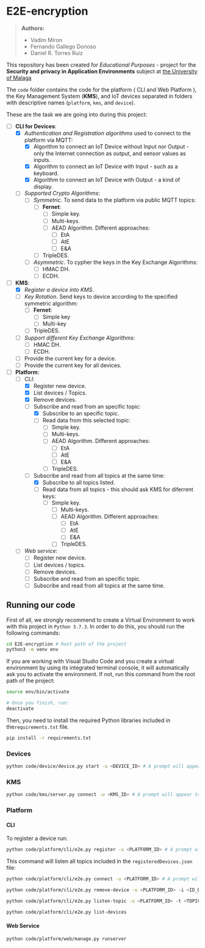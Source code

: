 # E2E-encryption

> **Authors:**
>
> - Vadim Miron
> - Fernando Gallego Donoso
> - Daniel R. Torres Ruiz

This repository has been created for *Educational Purposes* - project for the **Security and privacy in Application Environments** subject at [the University of Malaga](https://www.uma.es/)

The `code` folder contains the code for the platform ( CLI and Web Platform ), the Key Management System (**KMS**), and IoT devices separated in folders with descriptive names (`platform`, `kms`, and `device`).

These are the task we are going into during this project:

- [ ] **CLI for Devices**:
  - [x] *Authentication and Registration algorithms* used to connect to the platform via MQTT:
    - [x] Algorithm to connect an IoT Device without Input nor Output - only the Internet connection as output, and sensor values as inputs.
    - [x] Algorithm to connect an IoT Device with Input - such as a keyboard.
    - [x] Algorithm to connect an IoT Device with Output - a kind of display.
  - [ ] *Supported Crypto Algorithms*:
    - [ ] *Symmetric*. To send data to the platform via public MQTT topics:
      - [ ] **Fernet**:
        - [ ] Simple key.
        - [ ] Multi-keys.
        - [ ] AEAD Algorithm. Different approaches:
          - [ ] EtA
          - [ ] AtE
          - [ ] E&A
      - [ ] TripleDES.
    - [ ] *Asymmetric*. To cypher the keys in the Key Exchange Algorithms:
      - [ ] HMAC DH.
      - [ ] ECDH.
- [ ] **KMS**:
  - [x] *Register a device into KMS*.
  - [ ] *Key Rotation*. Send keys to device according to the specified symmetric algorithm:
    - [ ] **Fernet**:
      - [ ] Simple key
      - [ ] Multi-key
    - [ ] TripleDES.
  - [ ] *Support different Key Exchange Algorithms*:
    - [ ] HMAC DH.
    - [ ] ECDH.
  - [ ] Provide the current key for a device.
  - [ ] Provide the current key for all devices.
- [ ] **Platform**:
  - [ ] *CLI*:
    - [x] Register new device.
    - [x] List devices / Topics.
    - [x] Remove devices.
    - [ ] Subscribe and read from an specific topic:
      - [x] Subscribe to an specific topic.
      - [ ] Read data from this selected topic:
        - [ ] Simple key.
        - [ ] Multi-keys.
        - [ ] AEAD Algorithm. Different approaches:
          - [ ] EtA
          - [ ] AtE
          - [ ] E&A
        - [ ] TripleDES.
    - [ ] Subscribe and read from all topics at the same time:
      - [x] Subscribe to all topics listed.
      - [ ] Read data from all topics - this should ask KMS for diferrent keys:
        - [ ] Simple key.
          - [ ] Multi-keys.
          - [ ] AEAD Algorithm. Different approaches:
            - [ ] EtA
            - [ ] AtE
            - [ ] E&A
          - [ ] TripleDES.
  - [ ] *Web service*:
    - [ ] Register new device.
    - [ ] List devices / topics.
    - [ ] Remove devices.
    - [ ] Subscribe and read from an specific topic.
    - [ ] Subscribe and read from all topics at the same time.

## Running our code

First of all, we strongly recommend to create a Virtual Environment to work with this project in `Python 3.7.3`. In order to do this, you should run the following commands:

```bash
cd E2E-encryption # Root path of the project
python3 -m venv env
```

If you are working with Visual Studio Code and you create a virtual environment by using its integrated terminal console, it will automatically ask you to activate the environment. If not, run this command from the root path of the project:

```bash
source env/bin/activate

# Once you finish, run:
deactivate
```

Then, you need to install the required Python libraries included in the`requirements.txt` file.

```bash
pip install -r requirements.txt
```

### Devices

```bash
python code/device/device.py start -u <DEVICE_ID> # A prompt will appear to introduce the password. Alternatively, include `-p <DEVICE_PASSWORD>`
```

### KMS

```bash
python code/kms/server.py connect -u <KMS_ID> # A prompt will appear to introduce the password. Alternatively, include `-p <KMS_PASSWORD>`
```

### Platform

#### CLI

To register a device run:

```bash
python code/platform/cli/e2e.py register -u <PLATFORM_ID> # A prompt will appear to introduce the password. Alternatively, include `-p <PLATFORM_PASSWORD>`
```

This command will listen all topics included in the `registeredDevices.json` file:

```bash
python code/platform/cli/e2e.py connect -u <PLATFORM_ID> # A prompt will appear to introduce the password
```

```bash
python code/platform/cli/e2e.py remove-device -u <PLATFORM_ID> -i <ID_DEVICE> # A prompt will appear to introduce the password
```

```bash
python code/platform/cli/e2e.py listen-topic -u <PLATFORM_ID> -t <TOPIC> # A prompt will appear to introduce the password
```

```bash
python code/platform/cli/e2e.py list-devices
```

#### Web Service

```bash
python code/platform/web/manage.py runserver
```
